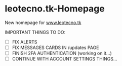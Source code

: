 # leotecno.tk-Homepage
New homepage for www.leotecno.tk

IMPORTANT THINGS TO DO:

- [ ] FIX ALERTS
- [ ] FIX MESSAGES CARDS IN /updates PAGE
- [ ] FINISH 2FA AUTHENTICATION (working on it...)
- [ ] CONTINUE WITH ACCOUNT SETTINGS THINGS...
